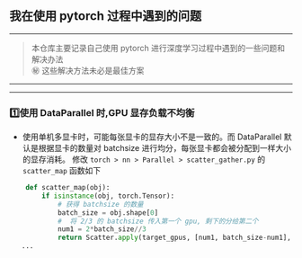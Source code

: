 ## 我在使用 pytorch 过程中遇到的问题
-------------------------
> 本仓库主要记录自己使用 pytorch 进行深度学习过程中遇到的一些问题和解决办法  
> ㊙ 这些解决方法未必是最佳方案

------------------
------------------

### 1️⃣使用 DataParallel 时,GPU 显存负载不均衡  
- 使用单机多显卡时，可能每张显卡的显存大小不是一致的。而 DataParallel 默认是根据显卡的数量对 batchsize 进行均分，每张显卡都会被分配到一样大小的显存消耗。
修改 `torch > nn > Parallel > scatter_gather.py` 的 `scatter_map` 函数如下  
```python
    def scatter_map(obj):
        if isinstance(obj, torch.Tensor):
            # 获得 batchsize 的数量
            batch_size = obj.shape[0]  
            #  将 2/3 的 batchsize 传入第一个 gpu, 剩下的分给第二个
            num1 = 2*batch_size//3
            return Scatter.apply(target_gpus, [num1, batch_size-num1], dim, obj)
   ...
```
